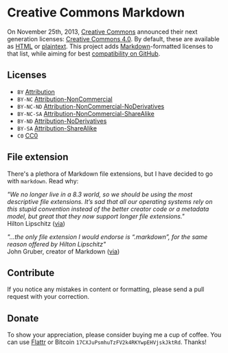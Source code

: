 # Creative Commons Markdown

On November 25th, 2013, [Creative Commons](http://creativecommons.org/) announced their next generation licenses: [Creative Commons 4.0](https://creativecommons.org/weblog/entry/40768). By default, these are available as [HTML](http://creativecommons.org/licenses/) or [plaintext](http://creativecommons.org/weblog/entry/41127). This project adds [Markdown](http://daringfireball.net/projects/markdown/)-formatted licenses to that list, while aiming for best [compatibility on GitHub](https://github.github.com/gfm/).

## Licenses

* `BY` [Attribution](https://github.com/idleberg/Creative-Commons-Markdown/blob/spaces/4.0/by.markdown)
* `BY-NC` [Attribution-NonCommercial](https://github.com/idleberg/Creative-Commons-Markdown/blob/spaces/4.0/by-nc.markdown)
* `BY-NC-ND` [Attribution-NonCommercial-NoDerivatives](https://github.com/idleberg/Creative-Commons-Markdown/blob/spaces/4.0/by-nc-nd.markdown)
* `BY-NC-SA` [Attribution-NonCommercial-ShareAlike](https://github.com/idleberg/Creative-Commons-Markdown/blob/spaces/4.0/by-nc-sa.markdown)
* `BY-ND` [Attribution-NoDerivatives](https://github.com/idleberg/Creative-Commons-Markdown/blob/spaces/4.0/by-nd.markdown)
* `BY-SA` [Attribution-ShareAlike](https://github.com/idleberg/Creative-Commons-Markdown/blob/spaces/4.0/by-sa.markdown)
* `C0` [CC0](https://github.com/idleberg/Creative-Commons-Markdown/blob/spaces/4.0/zero.markdown)

## File extension

There's a plethora of Markdown file extensions, but I have decided to go with `markdown`. Read why:

*"We no longer live in a 8.3 world, so we should be using the most descriptive file extensions. It’s sad that all our operating systems rely on this stupid convention instead of the better creator code or a metadata model, but great that they now support longer file extensions."*  
Hilton Lipschitz ([via](http://hiltmon.com/blog/2012/03/07/the-markdown-file-extension/))

*"…the only file extension I would endorse is “.markdown”, for the same reason offered by Hilton Lipschitz"*  
John Gruber, creator of Markdown ([via](http://daringfireball.net/linked/2014/01/08/markdown-extension))

## Contribute

If you notice any mistakes in content or formatting, please send a pull request with your correction.

## Donate

To show your appreciation, please consider buying me a cup of coffee. You can use [Flattr](https://flattr.com/submit/auto?user_id=idleberg&url=https://github.com/idleberg/Creative-Commons-Markdown) or Bitcoin `17CXJuPsmhuTzFV2k4RKYwpEHVjskJktRd`. Thanks!
